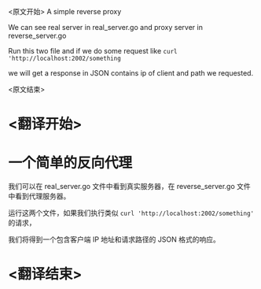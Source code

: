 
<原文开始>
A simple reverse proxy

We can see real server in real_server.go and proxy server in reverse_server.go

Run this two file and if we do some request like `curl 'http://localhost:2002/something`

we will get a response in JSON contains ip of client and path we requested.

<原文结束>

# <翻译开始>
# 一个简单的反向代理

我们可以在 real_server.go 文件中看到真实服务器，在 reverse_server.go 文件中看到代理服务器。

运行这两个文件，如果我们执行类似 `curl 'http://localhost:2002/something'` 的请求，

我们将得到一个包含客户端 IP 地址和请求路径的 JSON 格式的响应。

# <翻译结束>


